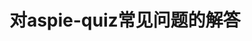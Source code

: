 ---
title: 对aspie-quiz常见问题的解答
tags: [Aspie, ASD, Austim, 孤独症, 孤独症谱系, 孤独]
color: warning
description: 青衫最近收到了很多关于中文版阿斯伯格筛查的一些问题，在此对有共性的加以解答
external_url: http://mp.weixin.qq.com/s?__biz=MzIyMzgyMjY5NQ==&amp;mid=2247483739&amp;idx=1&amp;sn=f64da64a2f2bff3cb8c9c3e7677c7b66&amp;chksm=e8191753df6e9e456d376328536c5e6d2531765162620e826f0a3c4192688d0bad86c23de893&amp;scene=27#wechat_redirect
---